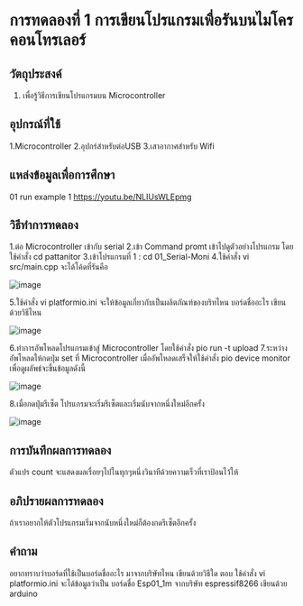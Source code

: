 # การทดลองที่ 1 การเขียนโปรแกรมเพื่อรันบนไมโครคอนโทรเลอร์
## วัตถุประสงค์
1. เพื่อรู้วิธีการเขียนโปรแกรมบน Microcontroller
## อุปกรณ์ที่ใช้
1.Microcontroller
2.อุปกร์สำหรับต่อUSB
3.เสาอากาศสำหรับ Wifi
## แหล่งข้อมูลเพื่อการศึกษา
01 run example 1 https://youtu.be/NLIUsWLEpmg
## วิธีทำการทดลอง
1.ต่อ Microcontroller เข้ากับ serial
2.เข้า Command promt เข้าไปดูตัวอย่างโปรแกรม โดยใช้คำสั่ง cd pattanitor
3.เข้าโปรแกรมที่ 1 : cd 01_Serial-Moni
4.ใช้คำสั่ง vi src/main.cpp จะได้โค้ดที่รันคือ

![image](https://user-images.githubusercontent.com/80880258/112250302-b3cf9280-8c8b-11eb-9be3-db5204331900.png)

5.ใช้คำสั่ง vi platformio.ini จะให้ข้อมูลเกี่ยวกับเป็นผลิตภัณฑ์ของบริทไหน บอร์ดชื่ออะไร เขียนด้วยวิธีไหน

![image](https://user-images.githubusercontent.com/80880258/112250358-cfd33400-8c8b-11eb-8e86-db90c4692e80.png)

6.ทำการอัพโหลดโปรแกรมเข้าสู่ Microcontroller โดยใช้คำสั่ง pio run -t upload
7.ระหว่างอัพโหลดให้กดปุ่ม set ที่ Microcontroller เมื่ออัพโหลดเสร็จให้ใช้คำสั่ง pio device monitor เพื่อดูผลัพธ์จะขึ้นข้อมูลดังนี้

![image](https://user-images.githubusercontent.com/80880258/112250432-f1342000-8c8b-11eb-91f6-e91ade01087c.png)

8.เมื่อกดปุ่มรีเซ็ต โปรแกรมจะเริ่มรีเซ็ตและเริ่มนับจากหนึ่งใหม่อีกครั้ง

![image](https://user-images.githubusercontent.com/80880258/112250458-fdb87880-8c8b-11eb-9566-69e73d4110a8.png)

## การบันทึกผลการทดลอง
ตัวแปร count จะแสดงผลเรื่อยๆไปในทุกๆหนึ่งวินาทีด้วยความเร็วที่เราป้อนไว้ให้
## อภิปรายผลการทดลอง
ถ้าเราอยากให้ตัวโปรแกรมเริ่มจากนับหนึ่งใหม่ก็ต้องกดรีเซ็ตอีกครั้ง
## คำถาม
อยากทราบว่าบอร์ดที่ใช้เป็นบอร์ดชื่ออะไร มาจากบริษัทไหน เขียนด้วยวิธีใด
ตอบ ใช้คำสั่ง vi platformio.ini จะได้ข้อมูลว่าเป็น 
     บอร์ดชื่อ Esp01_1m
     จากบริษัท espressif8266
     เขียนด้วย arduino
